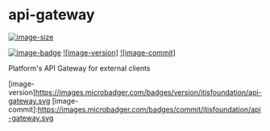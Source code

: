 # api-gateway

[![image-size]](https://microbadger.com/images/itisfoundation/api-gateway. "More on itisfoundation/api-gateway.:staging-latest image")

[![image-badge]](https://microbadger.com/images/itisfoundation/api-gateway "More on Public API Gateway image in registry")
[![image-version]](https://microbadger.com/images/itisfoundation/api-gateway "More on Public API Gateway image in registry")
[![image-commit]](https://microbadger.com/images/itisfoundation/api-gateway "More on Public API Gateway image in registry")

Platform's API Gateway for external clients

<!-- Add badges urls here-->
[image-size]:https://img.shields.io/microbadger/image-size/itisfoundation/api-gateway./staging-latest.svg?label=api-gateway.&style=flat
[image-badge]:https://images.microbadger.com/badges/image/itisfoundation/api-gateway.svg
[image-version]https://images.microbadger.com/badges/version/itisfoundation/api-gateway.svg
[image-commit]:https://images.microbadger.com/badges/commit/itisfoundation/api-gateway.svg
<!------------------------->

